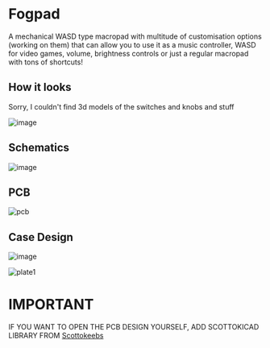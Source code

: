 # Fogpad
A mechanical WASD type macropad with multitude of customisation options (working on them) that can allow you to use it as a music controller, WASD for video games, volume, brightness controls or just a regular macropad with tons of shortcuts!

## How it looks
Sorry, I couldn't find 3d models of the switches and knobs and stuff

![image](https://github.com/user-attachments/assets/7c262d19-4714-49d1-9b90-7bedf2e2f3b9)

## Schematics

![image](https://github.com/user-attachments/assets/78b5d4b2-eb52-4330-a814-f43578f91f57)

## PCB

![pcb](https://github.com/user-attachments/assets/8b8fc0b0-4644-4709-813d-37b8c05cf013)

## Case Design

![image](https://github.com/user-attachments/assets/8de03795-b7cb-439c-9cae-901bf32e8182)

![plate1](https://github.com/user-attachments/assets/d188d148-2e02-4910-b2c6-31918cd5dea8)


# IMPORTANT

IF YOU WANT TO OPEN THE PCB DESIGN YOURSELF, ADD SCOTTOKICAD LIBRARY FROM [Scottokeebs](https://github.com/joe-scotto/scottokeebs/tree/main/Extras/ScottoKicad)
